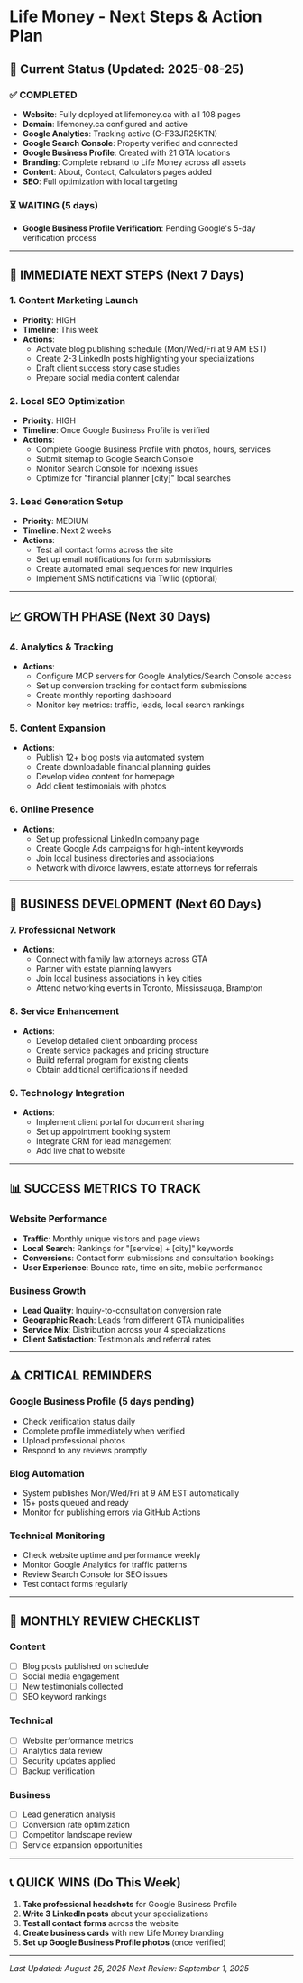 # Life Money - Next Steps & Action Plan

## 🎯 Current Status (Updated: 2025-08-25)

### ✅ COMPLETED
- **Website**: Fully deployed at lifemoney.ca with all 108 pages
- **Domain**: lifemoney.ca configured and active
- **Google Analytics**: Tracking active (G-F33JR25KTN)
- **Google Search Console**: Property verified and connected
- **Google Business Profile**: Created with 21 GTA locations
- **Branding**: Complete rebrand to Life Money across all assets
- **Content**: About, Contact, Calculators pages added
- **SEO**: Full optimization with local targeting

### ⏳ WAITING (5 days)
- **Google Business Profile Verification**: Pending Google's 5-day verification process

---

## 🚀 IMMEDIATE NEXT STEPS (Next 7 Days)

### 1. Content Marketing Launch
- **Priority**: HIGH
- **Timeline**: This week
- **Actions**:
  - Activate blog publishing schedule (Mon/Wed/Fri at 9 AM EST)
  - Create 2-3 LinkedIn posts highlighting your specializations
  - Draft client success story case studies
  - Prepare social media content calendar

### 2. Local SEO Optimization
- **Priority**: HIGH  
- **Timeline**: Once Google Business Profile is verified
- **Actions**:
  - Complete Google Business Profile with photos, hours, services
  - Submit sitemap to Google Search Console
  - Monitor Search Console for indexing issues
  - Optimize for "financial planner [city]" local searches

### 3. Lead Generation Setup
- **Priority**: MEDIUM
- **Timeline**: Next 2 weeks
- **Actions**:
  - Test all contact forms across the site
  - Set up email notifications for form submissions
  - Create automated email sequences for new inquiries
  - Implement SMS notifications via Twilio (optional)

---

## 📈 GROWTH PHASE (Next 30 Days)

### 4. Analytics & Tracking
- **Actions**:
  - Configure MCP servers for Google Analytics/Search Console access
  - Set up conversion tracking for contact form submissions  
  - Create monthly reporting dashboard
  - Monitor key metrics: traffic, leads, local search rankings

### 5. Content Expansion
- **Actions**:
  - Publish 12+ blog posts via automated system
  - Create downloadable financial planning guides
  - Develop video content for homepage
  - Add client testimonials with photos

### 6. Online Presence
- **Actions**:
  - Set up professional LinkedIn company page
  - Create Google Ads campaigns for high-intent keywords
  - Join local business directories and associations
  - Network with divorce lawyers, estate attorneys for referrals

---

## 🎯 BUSINESS DEVELOPMENT (Next 60 Days)

### 7. Professional Network
- **Actions**:
  - Connect with family law attorneys across GTA
  - Partner with estate planning lawyers
  - Join local business associations in key cities
  - Attend networking events in Toronto, Mississauga, Brampton

### 8. Service Enhancement
- **Actions**:
  - Develop detailed client onboarding process
  - Create service packages and pricing structure
  - Build referral program for existing clients
  - Obtain additional certifications if needed

### 9. Technology Integration
- **Actions**:
  - Implement client portal for document sharing
  - Set up appointment booking system
  - Integrate CRM for lead management
  - Add live chat to website

---

## 📊 SUCCESS METRICS TO TRACK

### Website Performance
- **Traffic**: Monthly unique visitors and page views
- **Local Search**: Rankings for "[service] + [city]" keywords
- **Conversions**: Contact form submissions and consultation bookings
- **User Experience**: Bounce rate, time on site, mobile performance

### Business Growth  
- **Lead Quality**: Inquiry-to-consultation conversion rate
- **Geographic Reach**: Leads from different GTA municipalities
- **Service Mix**: Distribution across your 4 specializations
- **Client Satisfaction**: Testimonials and referral rates

---

## ⚠️ CRITICAL REMINDERS

### Google Business Profile (5 days pending)
- Check verification status daily
- Complete profile immediately when verified
- Upload professional photos
- Respond to any reviews promptly

### Blog Automation
- System publishes Mon/Wed/Fri at 9 AM EST automatically
- 15+ posts queued and ready
- Monitor for publishing errors via GitHub Actions

### Technical Monitoring
- Check website uptime and performance weekly
- Monitor Google Analytics for traffic patterns  
- Review Search Console for SEO issues
- Test contact forms regularly

---

## 🔄 MONTHLY REVIEW CHECKLIST

### Content
- [ ] Blog posts published on schedule
- [ ] Social media engagement
- [ ] New testimonials collected
- [ ] SEO keyword rankings

### Technical
- [ ] Website performance metrics
- [ ] Analytics data review
- [ ] Security updates applied
- [ ] Backup verification

### Business
- [ ] Lead generation analysis
- [ ] Conversion rate optimization
- [ ] Competitor landscape review
- [ ] Service expansion opportunities

---

## 📞 QUICK WINS (Do This Week)

1. **Take professional headshots** for Google Business Profile
2. **Write 3 LinkedIn posts** about your specializations
3. **Test all contact forms** across the website
4. **Create business cards** with new Life Money branding
5. **Set up Google Business Profile photos** (once verified)

---

*Last Updated: August 25, 2025*
*Next Review: September 1, 2025*